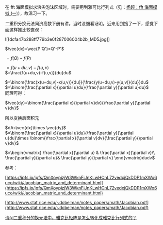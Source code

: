 在 fft 海面模拟求浪尖泡沫区域时，需要用到雅可比行列式（见：[杨超：fft 海面模拟 (一)](https://zhuanlan.zhihu.com/p/64414956)），故温习一下。

二重积分换元法同济高数下册有讲，当时没细看证明，近来用到搜了一下，感觉下面这样推比较直观：

![[dcfa47b288ff779b3e0f287006004b2b_MD5.jpg]]

$\vec{dx}=\vec{P'Q'}=Q'-P'$

$=f(Q)-f(P)$

$=f(u+du,v)-f(u,v)$  
$=\frac{f(u+du,v)-f(u,v)}{du}du$

$=\binom{\frac{x(u+du,v)-x(u,v)}{du}}{\frac{y(u+du,v)-y(u,v)}{du}}du$  
$=\binom{\frac{\partial x}{\partial u}du}{\frac{\partial y}{\partial u}du}$  
同理可得：

$\vec{dy}=\binom{\frac{\partial x}{\partial v}dv}{\frac{\partial y}{\partial v}dv}$

所以变换后面积元

$dA=\vec{dx}\times \vec{dy}$  
$=\binom{\frac{\partial x}{\partial u}du}{\frac{\partial y}{\partial u}du}\times \binom{\frac{\partial x}{\partial v}dv}{\frac{\partial y}{\partial v}dv}$

$=\begin{vmatrix} \frac{\partial x}{\partial u} & \frac{\partial x}{\partial v}\\ \frac{\partial y}{\partial u}& \frac{\partial y}{\partial v} \end{vmatrix}dudv$

参考：

[https://ipfs.io/ipfs/QmXoypizjW3WknFiJnKLwHCnL72vedxjQkDDP1mXWo6uco/wiki/Jacobian_matrix_and_determinant.html](https://ipfs.io/ipfs/QmXoypizjW3WknFiJnKLwHCnL72vedxjQkDDP1mXWo6uco/wiki/Jacobian_matrix_and_determinant.html)

[http://www.stat.rice.edu/~dobelman/notes_papers/math/Jacobian.pdf](http://www.stat.rice.edu/~dobelman/notes_papers/math/Jacobian.pdf)

[请问二重积分的换元法中，雅克比矩阵是怎么转化成雅克比行列式的？](https://www.zhihu.com/question/274450639)